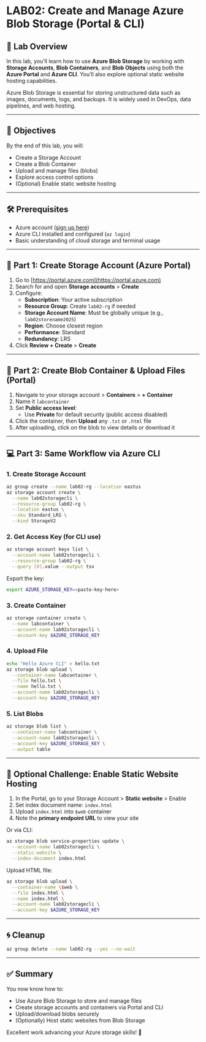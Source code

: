 # LAB02: Create and Manage Azure Blob Storage (Portal & CLI)

## 🧠 Lab Overview

In this lab, you’ll learn how to use **Azure Blob Storage** by working with **Storage Accounts**, **Blob Containers**, and **Blob Objects** using both the **Azure Portal** and **Azure CLI**. You’ll also explore optional static website hosting capabilities.

Azure Blob Storage is essential for storing unstructured data such as images, documents, logs, and backups. It is widely used in DevOps, data pipelines, and web hosting.

---

## 🎯 Objectives

By the end of this lab, you will:

- Create a Storage Account
- Create a Blob Container
- Upload and manage files (blobs)
- Explore access control options
- (Optional) Enable static website hosting

---

## 🛠️ Prerequisites

- Azure account ([sign up here](https://azure.microsoft.com/en-us/free))
- Azure CLI installed and configured (`az login`)
- Basic understanding of cloud storage and terminal usage

---

## 📄 Part 1: Create Storage Account (Azure Portal)

1. Go to [https://portal.azure.com](https://portal.azure.com)
2. Search for and open **Storage accounts** > **Create**
3. Configure:
   - **Subscription**: Your active subscription
   - **Resource Group**: Create `lab02-rg` if needed
   - **Storage Account Name**: Must be globally unique (e.g., `lab02storename2025`)
   - **Region**: Choose closest region
   - **Performance**: Standard
   - **Redundancy**: LRS
4. Click **Review + Create** > **Create**

---

## 📁 Part 2: Create Blob Container & Upload Files (Portal)

1. Navigate to your storage account > **Containers** > **+ Container**
2. Name it `labcontainer`
3. Set **Public access level**:
   - Use **Private** for default security (public access disabled)
4. Click the container, then **Upload** any `.txt` or `.html` file
5. After uploading, click on the blob to view details or download it

---

## 💻 Part 3: Same Workflow via Azure CLI

### 1. Create Storage Account
```bash
az group create --name lab02-rg --location eastus
az storage account create \
  --name lab02storagecli \
  --resource-group lab02-rg \
  --location eastus \
  --sku Standard_LRS \
  --kind StorageV2
```

### 2. Get Access Key (for CLI use)
```bash
az storage account keys list \
  --account-name lab02storagecli \
  --resource-group lab02-rg \
  --query [0].value --output tsv
```
Export the key:
```bash
export AZURE_STORAGE_KEY=<paste-key-here>
```

### 3. Create Container
```bash
az storage container create \
  --name labcontainer \
  --account-name lab02storagecli \
  --account-key $AZURE_STORAGE_KEY
```

### 4. Upload File
```bash
echo "Hello Azure CLI" > hello.txt
az storage blob upload \
  --container-name labcontainer \
  --file hello.txt \
  --name hello.txt \
  --account-name lab02storagecli \
  --account-key $AZURE_STORAGE_KEY
```

### 5. List Blobs
```bash
az storage blob list \
  --container-name labcontainer \
  --account-name lab02storagecli \
  --account-key $AZURE_STORAGE_KEY \
  --output table
```

---

## 🧪 Optional Challenge: Enable Static Website Hosting

1. In the Portal, go to your Storage Account > **Static website** > Enable
2. Set index document name: `index.html`
3. Upload `index.html` into `$web` container
4. Note the **primary endpoint URL** to view your site

Or via CLI:
```bash
az storage blob service-properties update \
  --account-name lab02storagecli \
  --static-website \
  --index-document index.html
```

Upload HTML file:
```bash
az storage blob upload \
  --container-name \$web \
  --file index.html \
  --name index.html \
  --account-name lab02storagecli \
  --account-key $AZURE_STORAGE_KEY
```

---

## 🌀 Cleanup

```bash
az group delete --name lab02-rg --yes --no-wait
```

---

## ✅ Summary

You now know how to:
- Use Azure Blob Storage to store and manage files
- Create storage accounts and containers via Portal and CLI
- Upload/download blobs securely
- (Optionally) Host static websites from Blob Storage

Excellent work advancing your Azure storage skills! 🚀